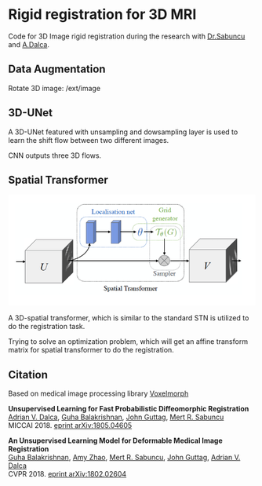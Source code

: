 # Rigid registration for 3D MRI 

Code for 3D Image rigid registration during the research with [Dr.Sabuncu](https://scholar.google.com/citations?user=Pig-I4QAAAAJ&hl=en&oi=ao) and [A.Dalca](https://scholar.google.com/citations?user=zRy-zdAAAAAJ&hl=en&oi=ao). 

## Data Augmentation
Rotate 3D image: /ext/image 

## 3D-UNet

A 3D-UNet featured with unsampling and dowsampling layer is used to learn the shift flow between two different images.

CNN outputs three 3D flows.

## Spatial Transformer

![image](https://github.com/ShouYuqing/Images/blob/master/2.png)

A 3D-spatial transformer, which is similar to the standard STN is utilized to do the registration task.

Trying to solve an optimization problem, which will get an affine transform matrix for spatial transformer to do the registration.


## Citation
Based on medical image processing library [Voxelmorph](https://arxiv.org/abs/1809.05231/) 


**Unsupervised Learning for Fast Probabilistic Diffeomorphic Registration**  
[Adrian V. Dalca](http://adalca.mit.edu), [Guha Balakrishnan](http://people.csail.mit.edu/balakg/), [John Guttag](https://people.csail.mit.edu/guttag/), [Mert R. Sabuncu](http://sabuncu.engineering.cornell.edu/)  
MICCAI 2018. [eprint arXiv:1805.04605](https://arxiv.org/abs/1805.04605)


**An Unsupervised Learning Model for Deformable Medical Image Registration**  
[Guha Balakrishnan](http://people.csail.mit.edu/balakg/), [Amy Zhao](http://people.csail.mit.edu/xamyzhao/), [Mert R. Sabuncu](http://sabuncu.engineering.cornell.edu/), [John Guttag](https://people.csail.mit.edu/guttag/), [Adrian V. Dalca](http://adalca.mit.edu)  
CVPR 2018. [eprint arXiv:1802.02604](https://arxiv.org/abs/1802.02604)


